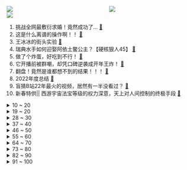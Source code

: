 <div >
	<a style="float:left;width:55%;" href = "https://github.com/anuraghazra/github-readme-stats">
	 <img src = "https://github-readme-stats.vercel.app/api?username=iuuuuuaena&theme=buefy&show_icons=true"/>
	</a>
	<a  style="float:right;width:45%" href = "https://github.com/anuraghazra/github-readme-stats">
	 <img  src="https://github-readme-stats.vercel.app/api/top-langs/?username=anuraghazra&layout=compact"/>
	</a>
	</div>

[![](https://img.shields.io/badge/jxd-@jxdgogogo.xyz-yellowgreen.svg)](https://www.jxdgogogo.xyz)<br>
1. 挑战全网最敷衍求婚！竟然成功了... [:link:](//www.bilibili.com/video/BV1p24y1e7bC) <br>
2. 这是什么离谱的操作啊！！ [:link:](//www.bilibili.com/video/BV19g411W7AU) <br>
3. 王冰冰的街头实验 [:link:](//www.bilibili.com/video/BV1nM411h7xG) <br>
4. 瑞典水手如何迎娶阿依土鳖公主？【硬核狠人45】 [:link:](//www.bilibili.com/video/BV1uM411h7MN) <br>
5. 做了个炸蛋，好吃到不行！ [:link:](//www.bilibili.com/video/BV1G3411U7Ux) <br>
6. 它开播前被群嘲，却凭口碑逆袭成开年王炸！ [:link:](//www.bilibili.com/video/BV1tP4y1C79q) <br>
7. 翻盘！竟然是谁都想不到的结果！！！ [:link:](//www.bilibili.com/video/BV1NG4y1j78a) <br>
8. 2022年度总结 [:link:](//www.bilibili.com/video/BV1he4y1G7hW) <br>
9. 盲猜B站22年最火的视频，居然有一半没看过？ [:link:](//www.bilibili.com/video/BV1GY411y7Yt) <br>
10. 新春特供|| 西游宇宙法宝等级的权力深意，天上对人间控制的终极手段 [:link:](//www.bilibili.com/video/BV1GG4y1y7DL) <br>
<details>
<summary>10 ~ 20</summary>

11. 《这游戏我是一毛钱也不可能冲的！我白嫖！我0氪！》 [:link:](//www.bilibili.com/video/BV1FW4y1V7eE) <br>
12. “这个视频只能看一眼” [:link:](//www.bilibili.com/video/BV198411N7LG) <br>
13. 花20天时间把一只鸡浓缩成一碗面！据说这碗面的配方值一百两？ [:link:](//www.bilibili.com/video/BV1BD4y1V7Mk) <br>
14. 为“百大观众”颁奖？？？ [:link:](//www.bilibili.com/video/BV14G4y127Lk) <br>
15. 第一次在兄弟面前展示才艺 [:link:](//www.bilibili.com/video/BV1ND4y1L7rS) <br>
16. 无法行走+物品栏只有一格通关我的世界 [:link:](//www.bilibili.com/video/BV1dP4y1e7Zz) <br>
17. 试吃全世界最臭食物！冰岛鲨鱼肉！比鲱鱼罐头还臭几十倍 [:link:](//www.bilibili.com/video/BV1t24y1e73u) <br>
18. 群青 [:link:](//www.bilibili.com/video/BV1q3411m7ZT) <br>
19. 最后就让我聊聊自己，我的童年、青春、还有那个她。 [:link:](//www.bilibili.com/video/BV1ne4y1G7Kr) <br>
</details>
<details>
<summary>19 ~ 20</summary>

20. 全网首发！直升机炮手打起来是什么体验！？ [:link:](//www.bilibili.com/video/BV16R4y117QG) <br>
21. 你们给我1000W这个广告我也不会接！谁来拯救那些被毒槟榔割脸的年轻人！ [:link:](//www.bilibili.com/video/BV1X24y1e73W) <br>
22. 花30万只涨了3000粉，是什么感受？痛~太痛了~ [:link:](//www.bilibili.com/video/BV1wG4y1j7Vs) <br>
23. 原神官方背着你，在欧美玩得有多花？ [:link:](//www.bilibili.com/video/BV1r84y1a7Cj) <br>
24. 本来挺喜欢天线宝宝的... [:link:](//www.bilibili.com/video/BV1M8411K7K6) <br>
25. 圣酒车 [:link:](//www.bilibili.com/video/BV1wM411h7Wk) <br>
26. 《明日方舟》SideStory「登临意」活动宣传PV [:link:](//www.bilibili.com/video/BV1ee4y137g3) <br>
27. 感觉这套玩意会被成年人抢来玩，我就是那个成年人 [:link:](//www.bilibili.com/video/BV1n24y1e7cg) <br>
28. 视频网站的“蓝光”是怎么骗你的？——视频画质全解析【柴知道】 [:link:](//www.bilibili.com/video/BV1nW4y1V7kR) <br>
</details>
<details>
<summary>28 ~ 30</summary>

29. 一年一度 催婚实录 [:link:](//www.bilibili.com/video/BV1g8411K7Re) <br>
30. 薯 条 之 王 天 花 板 [:link:](//www.bilibili.com/video/BV1D8411K7eK) <br>
31. 祝 你 飞 起 来 [:link:](//www.bilibili.com/video/BV1t24y1e7K4) <br>
32. 被偶像拥抱是什么体验？？ [:link:](//www.bilibili.com/video/BV1pg411s7Vo) <br>
33. 新概念“烦恼” [:link:](//www.bilibili.com/video/BV1G8411K75b) <br>
34. 【时代少年团】《浅炸一下吧！》08：时代澄清大会 [:link:](//www.bilibili.com/video/BV1Dx4y1G7mQ) <br>
35. 当游戏「每过30秒」都会丧心病狂的制裁玩家？？！ [:link:](//www.bilibili.com/video/BV12G4y1w7pi) <br>
36. 《原神》3.4版本前瞻直播大伟哥发病集 [:link:](//www.bilibili.com/video/BV1jv4y1v7gU) <br>
37. 网红穿高级定制被群嘲？设计再丑明星也抢着穿？高级定制真的遥不可及吗？ [:link:](//www.bilibili.com/video/BV1oP4y1e7UM) <br>
</details>
<details>
<summary>37 ~ 40</summary>

38. 20年以来，游戏替中国式家长背了多少黑锅？ [:link:](//www.bilibili.com/video/BV1JM411F76o) <br>
39. 不就是个1000000粉丝的牌子嘛！ [:link:](//www.bilibili.com/video/BV1UG4y1y741) <br>
40. 冬季骑行东北，深山老林里找到一个大房子，骑行久了什么地方都不怕 [:link:](//www.bilibili.com/video/BV1z8411P7iM) <br>
41. B站的朋友们大家好，张女士来啦！ [:link:](//www.bilibili.com/video/BV1n8411K7jd) <br>
42. 【STN快报第七季01】水晶动力要做迄今为止最大的古墓丽影 [:link:](//www.bilibili.com/video/BV1xD4y157FA) <br>
43. 《未定事件簿》「故城黎明的回响」活动PV：天地盟誓，人间为谁春 [:link:](//www.bilibili.com/video/BV1Z24y1Y7zP) <br>
44. 唐师父的钱包保卫战 [:link:](//www.bilibili.com/video/BV1zG411K73G) <br>
45. 来餐车厂催进度，结果跟车厂老板做了个约定… [:link:](//www.bilibili.com/video/BV1Bx4y1G7zU) <br>
46. 退圈才敢说！前练习生现身说法之练习生知道自己尬吗？ [:link:](//www.bilibili.com/video/BV1FM411Y73z) <br>
</details>
<details>
<summary>46 ~ 50</summary>

47. 悬  丝  诊  琴  3 [:link:](//www.bilibili.com/video/BV1GY411272V) <br>
48. 本来以为是空军或者消防员，没想到会是一位隐姓埋名的缉毒警察 致敬！ [:link:](//www.bilibili.com/video/BV1pW4y1G7GA) <br>
49. 这一定就是原片吧9 [:link:](//www.bilibili.com/video/BV1c3411Q7XH) <br>
50. 在一声声老婆中逐渐迷失 [:link:](//www.bilibili.com/video/BV1124y1e7CK) <br>
51. 【明日方舟】剿灭“实验基地机库”挂机攻略！摆完挂机的愉悦攻略！ |魔法Zc目录 明日方舟 [:link:](//www.bilibili.com/video/BV12G4y1y7mZ) <br>
52. 你喜欢的经典色系设计，祝福2023致富发财！ [:link:](//www.bilibili.com/video/BV1Mx4y1G7Ls) <br>
53. 【实验基地机库400杀】摆完挂机 简单好抄 [:link:](//www.bilibili.com/video/BV15Y411y78M) <br>
54. 一年一度的办公室礼物交换大会 [:link:](//www.bilibili.com/video/BV11G4y1w7xa) <br>
55. 烈绽宗神子—托马传 [:link:](//www.bilibili.com/video/BV1t24y1e7cb) <br>
</details>
<details>
<summary>55 ~ 60</summary>

56. 打着IKUN旗号的乐子人？蹭流量、恰烂米，一个视频全部回应，解析蔡徐坤被黑的根源究竟所在何处 [:link:](//www.bilibili.com/video/BV1PY411y7Cz) <br>
57. 回忆杀！《黑猫警长》2023特别篇 [:link:](//www.bilibili.com/video/BV1ZW4y1G7NM) <br>
58. 【魁拔4最后的魁拔】欢迎回来，亲爱的魁拔，我们等你很久了！ [:link:](//www.bilibili.com/video/BV1ev4y1q7Eo) <br>
59. 愿所有的毛孩子都能被温柔以待 [:link:](//www.bilibili.com/video/BV1684y1a7y1) <br>
60. 从五年级到高四，六分钟看完近十年的绘画成长史 [:link:](//www.bilibili.com/video/BV1ER4y1m7Yr) <br>
61. 介猴卖吗？ [:link:](//www.bilibili.com/video/BV1CD4y1V7eS) <br>
62. 春晚小品预测：《治 脑 病》 [:link:](//www.bilibili.com/video/BV1J24y1e73u) <br>
63. 一起从头错到尾的空难 ，最终飞机燃油耗尽坠毁，网友：哪怕中间对一次也行啊！ [:link:](//www.bilibili.com/video/BV1dg411W7rM) <br>
64. 你 这 腿 有 问 题 啊！ [:link:](//www.bilibili.com/video/BV1t84y1a71B) <br>
</details>
<details>
<summary>64 ~ 70</summary>

65. 我的爷爷是个发明家，他发明了辣条！！ [:link:](//www.bilibili.com/video/BV19G4y1w7YQ) <br>
66. 补课爱上老师，看病爱上医生，娇妻们求你们收收味 [:link:](//www.bilibili.com/video/BV19G4y1L7DC) <br>
67. 有种上学被抽查知识点的快感（3） [:link:](//www.bilibili.com/video/BV1h84y1a7Lr) <br>
68. 全球智商降低，唯独你的不变，会怎么样？ [:link:](//www.bilibili.com/video/BV1t14y137EZ) <br>
69. 女人出门必须要有一个像样的包，就像男人要有一双像样的皮鞋！ [:link:](//www.bilibili.com/video/BV13G4y127fS) <br>
70. 在世人眼里，你是一个大反派，可记忆被曝光后，事情反转了【03】 [:link:](//www.bilibili.com/video/BV1v3411m7CV) <br>
71. 啥店这么嚣张？敢自称“牛排之王”！2300一块牛排吓坏小伙…… [:link:](//www.bilibili.com/video/BV1WA411f7Af) <br>
72. 不同类型的人被骂时的反应 [:link:](//www.bilibili.com/video/BV1D14y1g7ZJ) <br>
73. 黑白也是一种艺术 [:link:](//www.bilibili.com/video/BV143411m7fD) <br>
</details>
<details>
<summary>73 ~ 80</summary>

74. 168两斤半的蒸羊羔，老板有点像梁山过来的… [:link:](//www.bilibili.com/video/BV1s8411K7QA) <br>
75. 第一次带俄罗斯媳妇回村见父母 看见热情的奶奶 哒莎感动哭了 [:link:](//www.bilibili.com/video/BV16G4y1273L) <br>
76. 古代科举考试用老鼠胡须写的作弊小抄 [:link:](//www.bilibili.com/video/BV1Ag411s7L1) <br>
77. 好上头，再来亿遍 [:link:](//www.bilibili.com/video/BV148411K7NL) <br>
78. 看来我妈玩大号的经历，还记忆犹新 [:link:](//www.bilibili.com/video/BV1gd4y1j79P) <br>
79. 罗辑老弟，我找到庄颜了！ [:link:](//www.bilibili.com/video/BV1jP4y1C7qH) <br>
80. 办公室里都在摸鱼？原来是在玩它 [:link:](//www.bilibili.com/video/BV1384y1Y7iB) <br>
81. 13年前火爆全中国的【小牛向前冲】，大结局究竟是什么？ [:link:](//www.bilibili.com/video/BV1KG4y1j79e) <br>
82. 电饭煲，鸡腿，撕。 [:link:](//www.bilibili.com/video/BV1jW4y1G7t4) <br>
</details>
<details>
<summary>82 ~ 90</summary>

83. 隋卞一探|天时不如地利，地利不如人和。上海轮胎一星——人和馆！特厨来了！ [:link:](//www.bilibili.com/video/BV1Y24y1e7UK) <br>
84. 添加剂...已经...无所谓了...《最 骚 营 销 号 46》 [:link:](//www.bilibili.com/video/BV1fx4y1G7uQ) <br>
85. 这波在大气层 [:link:](//www.bilibili.com/video/BV1yG4y1L7DU) <br>
86. 【含梗过多】✨阳✨光✨开✨朗✨大✨男✨孩✨儿✨ [:link:](//www.bilibili.com/video/BV1tA411f7jY) <br>
87. 真心建议各位3.4千万不要去抽魈！！！ [:link:](//www.bilibili.com/video/BV1yD4y1V7eF) <br>
88. “波奇酱：就 你 整 天 呐 呐 呐 呐 哦 哦 哦 ~” [:link:](//www.bilibili.com/video/BV1Fx4y1G7fJ) <br>
89. 白起：你对电风扇一无所知！ [:link:](//www.bilibili.com/video/BV19M41187aN) <br>
90. 没见过这么逆天的电视剧... [:link:](//www.bilibili.com/video/BV1Jv4y1q72Y) <br>
91. 康师傅20元一盒的“鸳鸯锅泡面”究竟值不值？鉴定网络热门泡面（1） [:link:](//www.bilibili.com/video/BV1wG4y1j7gx) <br>
</details>
<details>
<summary>91 ~ 100</summary>

92. “什么是玩雪大佬啊！！” [:link:](//www.bilibili.com/video/BV1Ye4y137C4) <br>
93. 禁止套娃！ [:link:](//www.bilibili.com/video/BV1g14y137nr) <br>
94. 要审讯了，我和犯人都很兴奋！ [:link:](//www.bilibili.com/video/BV1RY411C7vu) <br>
95. 网络热门“智熄”视频鉴定 ㉜ [:link:](//www.bilibili.com/video/BV1uG4y1y7Bf) <br>
96. 大炮：坏了，原来我才是多余的！ [:link:](//www.bilibili.com/video/BV1H3411m7gu) <br>
97. 【原神/愚人众】⚡是我等不惧磨损，亦不畏天罚加身⚡ [:link:](//www.bilibili.com/video/BV1Z8411E74y) <br>
98. 如果你在摆烂，进来，可以救你的命｜b站最全「摆后综合症」自救指南 [:link:](//www.bilibili.com/video/BV1ke4y137LS) <br>
99. 金色大厅交响乐演奏【One Last Kiss】（迫真） [:link:](//www.bilibili.com/video/BV1yD4y1V7EN) <br>
100. 又菜又爱玩，最强大脑我们来了！ [:link:](//www.bilibili.com/video/BV1Gx4y1G7zS) <br>
</details>
